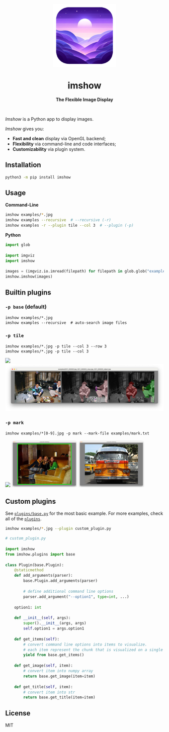 <div align="center">
  <img src="https://github.com/wkentaro/imshow/blob/main/.readme/icon.png" width="200", height="200">
  <h1>imshow</h1>
  <p>
    <b>The Flexible Image Display</b>
  </p>
  <br>
</div>

*Imshow* is a Python app to display images.

*Imshow* gives you:

- **Fast and clean** display via OpenGL backend;
- **Flexibility** via command-line and code interfaces;
- **Customizability** via plugin system.

## Installation

```bash
python3 -m pip install imshow
```

## Usage

**Command-Line**

```bash
imshow examples/*.jpg
imshow examples --recursive  # --recursive (-r)
imshow examples -r --plugin tile --col 3  # --plugin (-p)
```

**Python**

```python
import glob

import imgviz
import imshow

images = (imgviz.io.imread(filepath) for filepath in glob.glob("examples/*.jpg"))
imshow.imshow(images)
```

## Builtin plugins

### `-p base` (**default**)

```
imshow examples/*.jpg
imshow examples --recursive  # auto-search image files
```

### `-p tile`

```
imshow examples/*.jpg -p tile --col 3 --row 3
imshow examples/*.jpg -p tile --col 3
```

<img src="https://github.com/wkentaro/imshow/blob/main/.readme/tile_0.png" height="200"> <img src="https://github.com/wkentaro/imshow/blob/main/.readme/tile_1.png" height="150">

### `-p mark`

```
imshow examples/*[0-9].jpg -p mark --mark-file examples/mark.txt
```

<img src="https://github.com/wkentaro/imshow/blob/main/.readme/mark_0.png" height="150"> <img src="https://github.com/wkentaro/imshow/blob/main/.readme/mark_1.png" height="150"> <img src="https://github.com/wkentaro/imshow/blob/main/.readme/mark_2.png" height="150"> 

## Custom plugins

See [`plugins/base.py`](https://github.com/wkentaro/imshow/blob/main/imshow/plugins/base.py) for the most basic example.
For more examples, check all of the [`plugins`](https://github.com/wkentaro/imshow/blob/main/imshow/plugins).

```bash
imshow examples/*.jpg --plugin custom_plugin.py
```

```python
# custom_plugin.py

import imshow
from imshow.plugins import base

class Plugin(base.Plugin):
    @staticmethod
    def add_arguments(parser):
        base.Plugin.add_arguments(parser)

        # define additional command line options
        parser.add_argument("--option1", type=int, ...)

    option1: int

    def __init__(self, args):
        super().__init__(args, args)
        self.option1 = args.option1

    def get_items(self):
        # convert command line options into items to visualize.
        # each item represent the chunk that is visualized on a single window.
        yield from base.get_items()

    def get_image(self, item):
        # convert item into numpy array
        return base.get_image(item=item)

    def get_title(self, item):
        # convert item into str
        return base.get_title(item=item)
```

## License

MIT
